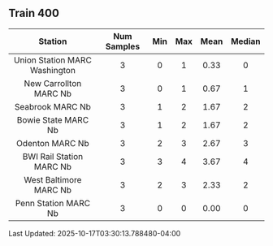 ## Train 400

| Station | Num Samples | Min | Max | Mean | Median |
| :-----: | :---------: | :-: | :-: | :--: | :----: |
| Union Station MARC Washington | 3 | 0 | 1 | 0.33 | 0 |
| New Carrollton MARC Nb | 3 | 0 | 1 | 0.67 | 1 |
| Seabrook MARC Nb | 3 | 1 | 2 | 1.67 | 2 |
| Bowie State MARC Nb | 3 | 1 | 2 | 1.67 | 2 |
| Odenton MARC Nb | 3 | 2 | 3 | 2.67 | 3 |
| BWI Rail Station MARC Nb | 3 | 3 | 4 | 3.67 | 4 |
| West Baltimore MARC Nb | 3 | 2 | 3 | 2.33 | 2 |
| Penn Station MARC Nb | 3 | 0 | 0 | 0.00 | 0 |


Last Updated: 2025-10-17T03:30:13.788480-04:00